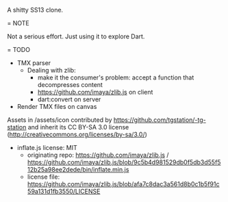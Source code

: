 A shitty SS13 clone.

= NOTE

Not a serious effort. Just using it to explore Dart.

= TODO

* TMX parser
    * Dealing with zlib:
        * make it the consumer's problem: accept a function that decompresses content
        * https://github.com/imaya/zlib.js on client
        * dart:convert on server
* Render TMX files on canvas


Assets in /assets/icon contributed by https://github.com/tgstation/-tg-station and inherit its CC BY-SA 3.0 license (http://creativecommons.org/licenses/by-sa/3.0/)

* inflate.js license: MIT
  * originating repo: https://github.com/imaya/zlib.js / https://github.com/imaya/zlib.js/blob/9c5b4d981529db0f5db3d55f512b25a98ee2dede/bin/inflate.min.js
  * license file: https://github.com/imaya/zlib.js/blob/afa7c8dac3a561d8b0c1b5f91c59a131d1fb3550/LICENSE